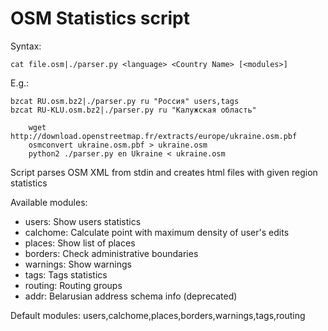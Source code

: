 OSM Statistics script
=====================

Syntax:

	cat file.osm|./parser.py <language> <Country Name> [<modules>]

E.g.:

	bzcat RU.osm.bz2|./parser.py ru "Россия" users,tags
	bzcat RU-KLU.osm.bz2|./parser.py ru "Калужская область"

        wget http://download.openstreetmap.fr/extracts/europe/ukraine.osm.pbf
        osmconvert ukraine.osm.pbf > ukraine.osm
        python2 ./parser.py en Ukraine < ukraine.osm

Script parses OSM XML from stdin and creates html files with given region statistics

Available modules:

- users: Show users statistics
- calchome: Calculate point with maximum density of user's edits
- places: Show list of places
- borders: Check administrative boundaries
- warnings: Show warnings
- tags: Tags statistics
- routing: Routing groups
- addr: Belarusian address schema info (deprecated)

Default modules: users,calchome,places,borders,warnings,tags,routing
